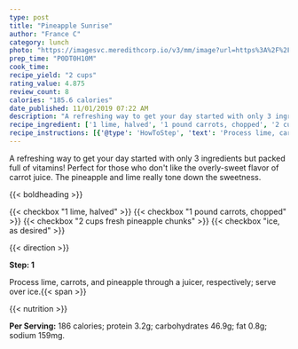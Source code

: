 ```yaml
---
type: post
title: "Pineapple Sunrise"
author: "France C"
category: lunch
photo: "https://imagesvc.meredithcorp.io/v3/mm/image?url=https%3A%2F%2Fimages.media-allrecipes.com%2Fuserphotos%2F2174645.jpg"
prep_time: "P0DT0H10M"
cook_time: 
recipe_yield: "2 cups"
rating_value: 4.875
review_count: 8
calories: "185.6 calories"
date_published: 11/01/2019 07:22 AM
description: "A refreshing way to get your day started with only 3 ingredients but packed full of vitamins! Perfect for those who don't like the overly-sweet flavor of carrot juice. The pineapple and lime really tone down the sweetness."
recipe_ingredient: ['1 lime, halved', '1 pound carrots, chopped', '2 cups fresh pineapple chunks', 'ice, as desired']
recipe_instructions: [{'@type': 'HowToStep', 'text': 'Process lime, carrots, and pineapple through a juicer, respectively; serve over ice.\n'}]
---
```


A refreshing way to get your day started with only 3 ingredients but packed full of vitamins! Perfect for those who don't like the overly-sweet flavor of carrot juice. The pineapple and lime really tone down the sweetness. 

{{< boldheading >}}

{{< checkbox "1  lime, halved" >}}
{{< checkbox "1 pound carrots, chopped" >}}
{{< checkbox "2 cups fresh pineapple chunks" >}}
{{< checkbox "ice, as desired" >}}


{{< direction >}}

**Step: 1**

Process lime, carrots, and pineapple through a juicer, respectively; serve over ice.{{< span >}}

{{< nutrition >}}

**Per Serving:** 186 calories; protein 3.2g; carbohydrates 46.9g; fat 0.8g; sodium 159mg.